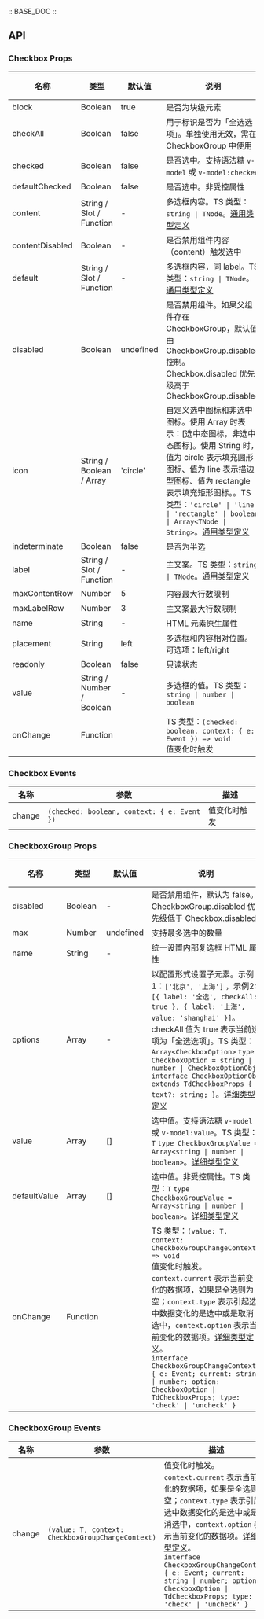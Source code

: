 :: BASE_DOC ::

## API
### Checkbox Props

名称 | 类型 | 默认值 | 说明 | 必传
-- | -- | -- | -- | --
block | Boolean | true | 是否为块级元素 | N
checkAll | Boolean | false | 用于标识是否为「全选选项」。单独使用无效，需在 CheckboxGroup 中使用 | N
checked | Boolean | false | 是否选中。支持语法糖 `v-model` 或 `v-model:checked` | N
defaultChecked | Boolean | false | 是否选中。非受控属性 | N
content | String / Slot / Function | - | 多选框内容。TS 类型：`string \| TNode`。[通用类型定义](https://github.com/Tencent/tdesign-mobile-vue/blob/develop/src/common.ts) | N
contentDisabled | Boolean | - | 是否禁用组件内容（content）触发选中 | N
default | String / Slot / Function | - | 多选框内容，同 label。TS 类型：`string \| TNode`。[通用类型定义](https://github.com/Tencent/tdesign-mobile-vue/blob/develop/src/common.ts) | N
disabled | Boolean | undefined | 是否禁用组件。如果父组件存在 CheckboxGroup，默认值由 CheckboxGroup.disabled 控制。Checkbox.disabled 优先级高于 CheckboxGroup.disabled | N
icon | String / Boolean / Array | 'circle' | 自定义选中图标和非选中图标。使用 Array 时表示：[选中态图标，非选中态图标]。使用 String 时，值为 circle 表示填充圆形图标、值为 line 表示描边型图标、值为 rectangle 表示填充矩形图标。。TS 类型：`'circle' \| 'line' \| 'rectangle' \| boolean \| Array<TNode \| String>`。[通用类型定义](https://github.com/Tencent/tdesign-mobile-vue/blob/develop/src/common.ts) | N
indeterminate | Boolean | false | 是否为半选 | N
label | String / Slot / Function | - | 主文案。TS 类型：`string \| TNode`。[通用类型定义](https://github.com/Tencent/tdesign-mobile-vue/blob/develop/src/common.ts) | N
maxContentRow | Number | 5 | 内容最大行数限制 | N
maxLabelRow | Number | 3 | 主文案最大行数限制 | N
name | String | - | HTML 元素原生属性 | N
placement | String | left | 多选框和内容相对位置。可选项：left/right | N
readonly | Boolean | false | 只读状态 | N
value | String / Number / Boolean | - | 多选框的值。TS 类型：`string \| number \| boolean` | N
onChange | Function |  | TS 类型：`(checked: boolean, context: { e: Event }) => void`<br/>值变化时触发 | N

### Checkbox Events

名称 | 参数 | 描述
-- | -- | --
change | `(checked: boolean, context: { e: Event })` | 值变化时触发

### CheckboxGroup Props

名称 | 类型 | 默认值 | 说明 | 必传
-- | -- | -- | -- | --
disabled | Boolean | - | 是否禁用组件，默认为 false。CheckboxGroup.disabled 优先级低于 Checkbox.disabled | N
max | Number | undefined | 支持最多选中的数量 | N
name | String | - | 统一设置内部复选框 HTML 属性 | N
options | Array | - | 以配置形式设置子元素。示例1：`['北京', '上海']` ，示例2: `[{ label: '全选', checkAll: true }, { label: '上海', value: 'shanghai' }]`。checkAll 值为 true 表示当前选项为「全选选项」。TS 类型：`Array<CheckboxOption>` `type CheckboxOption = string \| number \| CheckboxOptionObj` `interface CheckboxOptionObj extends TdCheckboxProps { text?: string; }`。[详细类型定义](https://github.com/Tencent/tdesign-mobile-vue/tree/develop/src/checkbox/type.ts) | N
value | Array | [] | 选中值。支持语法糖 `v-model` 或 `v-model:value`。TS 类型：`T` `type CheckboxGroupValue = Array<string \| number \| boolean>`。[详细类型定义](https://github.com/Tencent/tdesign-mobile-vue/tree/develop/src/checkbox/type.ts) | N
defaultValue | Array | [] | 选中值。非受控属性。TS 类型：`T` `type CheckboxGroupValue = Array<string \| number \| boolean>`。[详细类型定义](https://github.com/Tencent/tdesign-mobile-vue/tree/develop/src/checkbox/type.ts) | N
onChange | Function |  | TS 类型：`(value: T, context: CheckboxGroupChangeContext) => void`<br/>值变化时触发。`context.current` 表示当前变化的数据项，如果是全选则为空；`context.type` 表示引起选中数据变化的是选中或是取消选中，`context.option` 表示当前变化的数据项。[详细类型定义](https://github.com/Tencent/tdesign-mobile-vue/tree/develop/src/checkbox/type.ts)。<br/>`interface CheckboxGroupChangeContext { e: Event; current: string \| number; option: CheckboxOption \| TdCheckboxProps; type: 'check' \| 'uncheck' }`<br/> | N

### CheckboxGroup Events

名称 | 参数 | 描述
-- | -- | --
change | `(value: T, context: CheckboxGroupChangeContext)` | 值变化时触发。`context.current` 表示当前变化的数据项，如果是全选则为空；`context.type` 表示引起选中数据变化的是选中或是取消选中，`context.option` 表示当前变化的数据项。[详细类型定义](https://github.com/Tencent/tdesign-mobile-vue/tree/develop/src/checkbox/type.ts)。<br/>`interface CheckboxGroupChangeContext { e: Event; current: string \| number; option: CheckboxOption \| TdCheckboxProps; type: 'check' \| 'uncheck' }`<br/>
